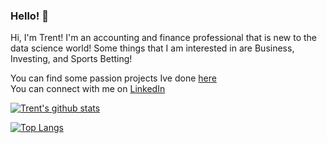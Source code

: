 ### Hello! 👋

Hi, I'm Trent! I'm an accounting and finance professional that is new to the data science world! Some things that I am interested in are Business, Investing, and Sports Betting!


You can find some passion projects Ive done [here](https://tmbern.github.io/)  
You can connect with me on [LinkedIn](https://www.linkedin.com/in/trent-bernhisel-0024/)


[![Trent's github stats](https://github-readme-stats.vercel.app/api?username=tmbern&count_private=true&hide=stars&show_icons=true&theme=chartreuse-dark)](https://github.com/tmbern/github-readme-stats)

[![Top Langs](https://github-readme-stats.vercel.app/api/top-langs/?username=tmbern&layout=compact&them=chartreuse-dark)](https://github.com/tmbern/github-readme-stats)
